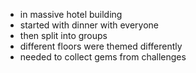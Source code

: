 - in massive hotel building
- started with dinner with everyone
- then split into groups
- different floors were themed differently
- needed to collect gems from challenges
